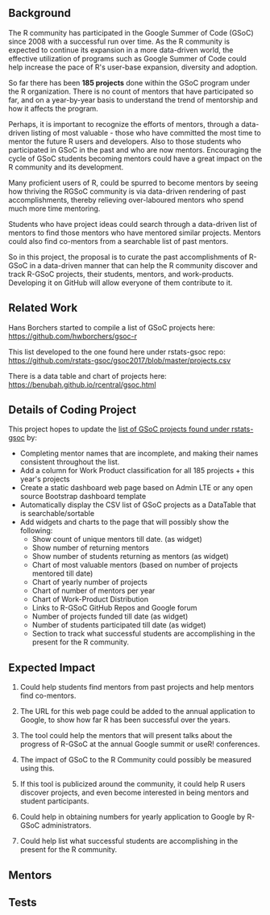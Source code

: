 ## Background

The R community has participated in the Google Summer of Code (GSoC) since 2008 with a successful run over time.
As the R community is expected to continue its expansion in a more data-driven world, the effective 
utilization of programs such as Google Summer of Code could help increase the pace of R's user-base expansion, 
diversity and adoption.

So far there has been **185 projects** done within the GSoC program under the R organization. There is no count of
mentors that have participated so far, and on a year-by-year basis to understand the trend of mentorship and how
it affects the program.

Perhaps, it is important to recognize the efforts of mentors, through a data-driven listing of most valuable - those
who have committed the most time to mentor the future R users and developers.
Also to those students who participated in GSoC in the past and who are now mentors.
Encouraging the cycle of GSoC students becoming mentors could have a great impact on the R community and its
development.

Many proficient users of R, could be spurred to become mentors by seeing how thriving the RGSoC community is via data-driven
rendering of past accomplishments, thereby relieving over-laboured mentors who spend much more time mentoring.

Students who have project ideas could search through a data-driven list of mentors to find those mentors who have mentored similar
projects. Mentors could also find co-mentors from a searchable list of past mentors.


So in this project, the proposal is to curate the past accomplishments of R-GSoC in a data-driven manner that can help the R community
discover and track R-GSoC projects, their students, mentors, and work-products. Developing it on GitHub will allow everyone of
them contribute to it.


## Related Work

Hans Borchers started to compile a list of GSoC projects here: https://github.com/hwborchers/gsoc-r 

This list developed to the one found here under rstats-gsoc repo:  https://github.com/rstats-gsoc/gsoc2017/blob/master/projects.csv

There is a data table and chart of projects here:  https://benubah.github.io/rcentral/gsoc.html


## Details of Coding Project

This project hopes to update the [list of GSoC projects found under rstats-gsoc](https://github.com/rstats-gsoc/gsoc2017/blob/master/projects.csv) by:

- Completing mentor names that are incomplete, and making their names consistent throughout the list.
- Add a column for Work Product classification for all 185 projects + this year's projects
- Create a static dashboard web page based on Admin LTE or any open source Bootstrap dashboard template
- Automatically display the CSV list of GSoC projects as a DataTable that is searchable/sortable
- Add widgets and charts to the page that will possibly show the following:
  - Show count of unique mentors till date. (as widget)
  - Show number of returning mentors
  - Show number of students returning as mentors (as widget)
  - Chart of most valuable mentors (based on number of projects mentored till date)
  - Chart of yearly number of projects
  - Chart of number of mentors per year
  - Chart of Work-Product Distribution
  - Links to R-GSoC GitHub Repos and Google forum
  - Number of projects funded till date (as widget)
  - Number of students participated till date (as widget)
  - Section to track what successful students are accomplishing in the present for the R community.

## Expected Impact

1. Could help students find mentors from past projects and help mentors find co-mentors.

3. The URL for this web page could be added to the annual application to Google, to show how far R has been
   successful over the years.
   
4. The tool could help the mentors that will present talks about the progress of R-GSoC at the annual Google summit or useR! conferences.

5. The impact of GSoC to the R Community could possibly be measured using this.

6. If this tool is publicized around the community, it could help R users discover projects, and even become
   interested in being mentors and student participants.
   
7.  Could help in obtaining numbers for yearly application to Google by R-GSoC administrators.

8. Could help list what successful students are accomplishing in the present for the R community.

## Mentors


## Tests

